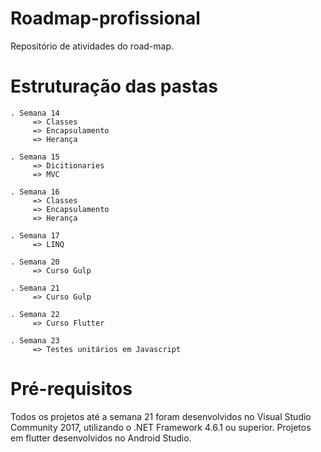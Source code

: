﻿# Roadmap-profissional
 Repositório de atividades do road-map.

# Estruturação das pastas
 	. Semana 14
	     => Classes		  
	     => Encapsulamento
	     => Herança	

	. Semana 15
	     => Dicitionaries
	     => MVC

	. Semana 16
	     => Classes		  
	     => Encapsulamento
	     => Herança

	. Semana 17
	     => LINQ
	     
	. Semana 20
	     => Curso Gulp 

	. Semana 21
	     => Curso Gulp

	. Semana 22
	     => Curso Flutter

	. Semana 23
	     => Testes unitários em Javascript
	

# Pré-requisitos
 Todos os projetos até a semana 21 foram desenvolvidos no Visual Studio Community 2017, utilizando o .NET Framework 4.6.1 ou superior.
 Projetos em flutter desenvolvidos no Android Studio.

